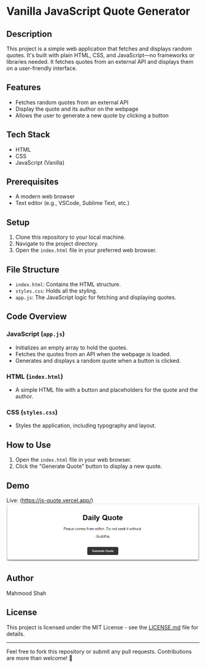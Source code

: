 # Vanilla JavaScript Quote Generator

## Description

This project is a simple web application that fetches and displays random quotes. It's built with plain HTML, CSS, and JavaScript—no frameworks or libraries needed. It fetches quotes from an external API and displays them on a user-friendly interface.


## Features

- Fetches random quotes from an external API
- Display the quote and its author on the webpage
- Allows the user to generate a new quote by clicking a button

## Tech Stack

- HTML
- CSS
- JavaScript (Vanilla)

## Prerequisites

- A modern web browser
- Text editor (e.g., VSCode, Sublime Text, etc.)

## Setup

1. Clone this repository to your local machine.
2. Navigate to the project directory.
3. Open the `index.html` file in your preferred web browser.

## File Structure

- `index.html`: Contains the HTML structure.
- `styles.css`: Holds all the styling.
- `app.js`: The JavaScript logic for fetching and displaying quotes.

## Code Overview

### JavaScript (`app.js`)

- Initializes an empty array to hold the quotes.
- Fetches the quotes from an API when the webpage is loaded.
- Generates and displays a random quote when a button is clicked.

### HTML (`index.html`)

- A simple HTML file with a button and placeholders for the quote and the author.

### CSS (`styles.css`)

- Styles the application, including typography and layout.

## How to Use

1. Open the `index.html` file in your web browser.
2. Click the "Generate Quote" button to display a new quote.

## Demo
Live: (https://js-quote.vercel.app/)
![App Screenshot](https://github.com/MahmoodWebDev/JavaScript-quote-app/blob/main/ScreenShot.png)

## Author
Mahmood Shah

## License

This project is licensed under the MIT License - see the [LICENSE.md](LICENSE.md) file for details.

---

Feel free to fork this repository or submit any pull requests. Contributions are more than welcome! 🚀
